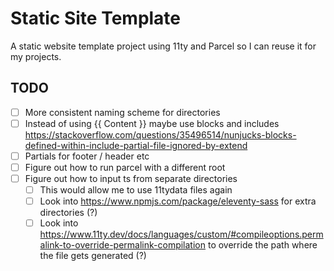 # Static Site Template

A static website template project using 11ty and Parcel so I can reuse it for my projects.

## TODO
- [ ] More consistent naming scheme for directories
- [ ] Instead of using {{ Content }} maybe use blocks and includes https://stackoverflow.com/questions/35496514/nunjucks-blocks-defined-within-include-partial-file-ignored-by-extend
- [ ] Partials for footer / header etc
- [ ] Figure out how to run parcel with a different root
- [ ] Figure out how to input ts from separate directories
  - [ ] This would allow me to use 11tydata files again
  - [ ] Look into https://www.npmjs.com/package/eleventy-sass for extra directories (?)
  - [ ] Look into https://www.11ty.dev/docs/languages/custom/#compileoptions.permalink-to-override-permalink-compilation to override the path where the file gets generated (?)
